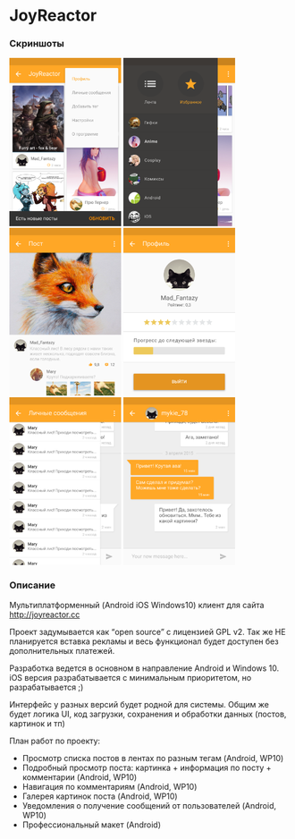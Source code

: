 JoyReactor
==========

### Скриншоты
<img src="/_web/AI-01.png" alt="Screenshots" width="200" />
<img src="/_web/AI-02.png" alt="Screenshots" width="200" />
<img src="/_web/AI-03.png" alt="Screenshots" width="200" />
<img src="/_web/AI-04.png" alt="Screenshots" width="200" />
<img src="/_web/AI-05.png" alt="Screenshots" width="200" />
<img src="/_web/AI-07.png" alt="Screenshots" width="200" />

### Описание

Мультиплатформенный (Android iOS Windows10) клиент для сайта http://joyreactor.cc

Проект задумывается как “open source” с лицензией GPL v2.
Так же НЕ планируется вставка рекламы и весь функционал будет доступен без дополнительных платежей.

Разработка ведется в основном в направление Android и Windows 10. 
iOS версия разрабатывается с минимальным приоритетом, но разрабатывается ;)

Интерфейс у разных версий будет родной для системы. Общим же будет логика UI, код загрузки, сохранения и обработки данных (постов, картинок и тп)

План работ по проекту:
* Просмотр списка постов в лентах по разным тегам (Android, WP10)
* Подробный просмотр поста: картинка + информация по посту + комментарии (Android, WP10)
* Навигация по комментариям (Android, WP10)
* Галерея картинок поста (Android, WP10)
* Уведомления о получение сообщений от пользователей (Android, WP10)
* Профессиональный макет (Android)
